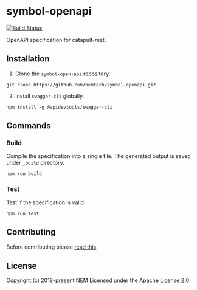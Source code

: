# symbol-openapi

[![Build Status](https://travis-ci.com/nemtech/symbol-openapi.svg?branch=master)](https://travis-ci.com/nemtech/symbol-openapi)

OpenAPI specification for catapult-rest.

## Installation

1. Clone the ``symbol-open-api`` repository.
```
git clone https://github.com/nemtech/symbol-openapi.git
```

2. Install ``swagger-cli`` globally.

```
npm install -g @apidevtools/swagger-cli
```

## Commands

### Build

Compile the specification into a single file.
The generated output is saved under ``_build`` directory.

```
npm run build
```

### Test

Test if the specification is valid. 

```
npm run test
```

## Contributing

Before contributing please [read this](CONTRIBUTING.md).

## License

Copyright (c) 2018-present NEM 
Licensed under the [Apache License 2.0](https://github.com/nemtech/nem2-docs/blob/master/LICENSE)
